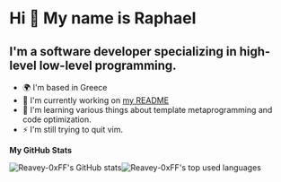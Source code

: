 Hi 👋 My name is Raphael
========================

I'm a software developer specializing in high-level low-level programming.
------------------------------------------------------------------------------

* 🌍  I'm based in Greece
* 🚀  I'm currently working on [my README](http://github.com/Reavey-0xFF/Reavey-0xFF)
* 🧠  I'm learning various things about template metaprogramming and code optimization.
* ⚡  I'm still trying to quit vim.

<b>My GitHub Stats</b>

<p><img align="center" src="https://github-readme-stats.vercel.app/api?username=Reavey-0xFF&theme=algolia&border_color=222&bg_color=121821" alt="Reavey-0xFF's GitHub stats"/><img align="center" src="https://github-readme-stats.vercel.app/api/top-langs/?username=Reavey-0xFF&theme=algolia&border_color=222&bg_color=121821&layout=compact" alt="Reavey-0xFF's top used languages"/></p>
